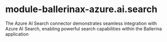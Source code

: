 # module-ballerinax-azure.ai.search
The Azure AI Search connector demonstrates seamless integration with Azure AI Search, enabling powerful search capabilities within the Ballerina application
